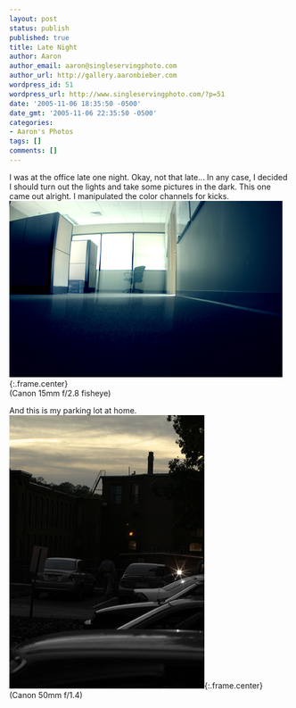 ```yaml
---
layout: post
status: publish
published: true
title: Late Night
author: Aaron
author_email: aaron@singleservingphoto.com
author_url: http://gallery.aaronbieber.com
wordpress_id: 51
wordpress_url: http://www.singleservingphoto.com/?p=51
date: '2005-11-06 18:35:50 -0500'
date_gmt: '2005-11-06 22:35:50 -0500'
categories:
- Aaron's Photos
tags: []
comments: []
---
```

I was at the office late one night. Okay, not that late... In any case,
I decided I should turn out the lights and take some pictures in the
dark. This one came out alright. I manipulated the color channels for
kicks.\
 ![](/ssp/03nov05-02.jpg){:.frame.center}\
 (Canon 15mm f/2.8 fisheye)

And this is my parking lot at home.\
 ![](/ssp/03nov05-01.jpg){:.frame.center}\
 (Canon 50mm f/1.4)
